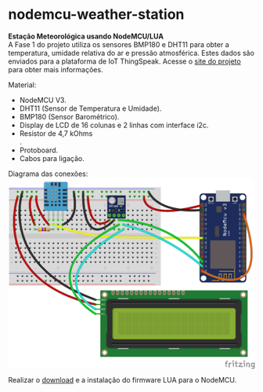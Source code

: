 # nodemcu-weather-station
<strong>Estação Meteorológica usando NodeMCU/LUA</strong><br />
A Fase 1 do projeto utiliza os sensores BMP180 e DHT11 para obter a temperatura, umidade relativa do ar e pressão atmosférica. Estes dados são enviados para a plataforma de IoT ThingSpeak. Acesse o <a target="_blank" href="http://www.fatecjd.edu.br/estacao/">site do projeto</a> para obter mais informações.<br />

Material:<br />
<ul> 
  <li>NodeMCU V3.
  <li>DHT11 (Sensor de Temperatura e Umidade).
  <li>BMP180 (Sensor Barométrico).
  <li>Display de LCD de 16 colunas e 2 linhas com interface i2c.
  <li>Resistor de 4,7 kOhms<br />.
  <li>Protoboard.
  <li>Cabos para ligação.
</ul>

Diagrama das conexões:
<img align="center" src="nodemcu-estacao-meteorologica.png"><br />
 
Realizar o <a href="https://nodemcu-build.com/">download</a> e a instalação do firmware LUA para o NodeMCU.
